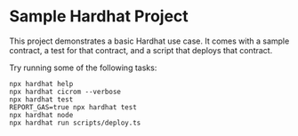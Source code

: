 # Sample Hardhat Project

This project demonstrates a basic Hardhat use case. It comes with a sample contract, a test for that contract, and a script that deploys that contract.

Try running some of the following tasks:

```shell
npx hardhat help
npx hardhat cicrom --verbose
npx hardhat test
REPORT_GAS=true npx hardhat test
npx hardhat node
npx hardhat run scripts/deploy.ts
```
